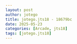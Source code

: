 ```yaml
---
layout: post
author: jotego
title: jotego.jts18 - 18679bc
date: 2025-05-23
categories: [Arcade, jts18]
tags: [jotego.jts18]
---
```


